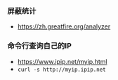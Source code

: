### 屏蔽统计

- https://zh.greatfire.org/analyzer

### 命令行查询自己的IP

- https://www.ipip.net/myip.html
- `curl -s http://myip.ipip.net`


